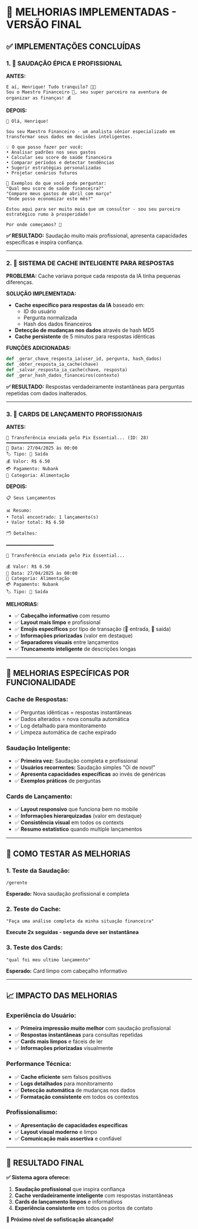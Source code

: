 # 🚀 MELHORIAS IMPLEMENTADAS - VERSÃO FINAL

## ✅ **IMPLEMENTAÇÕES CONCLUÍDAS**

### 1. **💬 SAUDAÇÃO ÉPICA E PROFISSIONAL**

**ANTES:**
```
E aí, Henrique! Tudo tranquilo? 🚀✨  
Sou o Maestro Financeiro 🎩, seu super parceiro na aventura de organizar as finanças! 💰  
```

**DEPOIS:**
```
🎩 Olá, Henrique!

Sou seu Maestro Financeiro - um analista sênior especializado em transformar seus dados em decisões inteligentes.

💡 O que posso fazer por você:
• Analisar padrões nos seus gastos
• Calcular seu score de saúde financeira
• Comparar períodos e detectar tendências
• Sugerir estratégias personalizadas
• Projetar cenários futuros

🎯 Exemplos do que você pode perguntar:
"Qual meu score de saúde financeira?"
"Compare meus gastos de abril com março"
"Onde posso economizar este mês?"

Estou aqui para ser muito mais que um consultor - sou seu parceiro estratégico rumo à prosperidade!

Por onde começamos? 🚀
```

**✅ RESULTADO:** Saudação muito mais profissional, apresenta capacidades específicas e inspira confiança.

---

### 2. **💾 SISTEMA DE CACHE INTELIGENTE PARA RESPOSTAS**

**PROBLEMA:** Cache variava porque cada resposta da IA tinha pequenas diferenças.

**SOLUÇÃO IMPLEMENTADA:**
- **Cache específico para respostas da IA** baseado em:
  - ID do usuário
  - Pergunta normalizada
  - Hash dos dados financeiros
- **Detecção de mudanças nos dados** através de hash MD5
- **Cache persistente** de 5 minutos para respostas idênticas

**FUNÇÕES ADICIONADAS:**
```python
def _gerar_chave_resposta_ia(user_id, pergunta, hash_dados)
def _obter_resposta_ia_cache(chave) 
def _salvar_resposta_ia_cache(chave, resposta)
def _gerar_hash_dados_financeiros(contexto)
```

**✅ RESULTADO:** Respostas verdadeiramente instantâneas para perguntas repetidas com dados inalterados.

---

### 3. **🧾 CARDS DE LANÇAMENTO PROFISSIONAIS**

**ANTES:**
```
🧾 Transferência enviada pelo Pix Essential... (ID: 28)
━━━━━━━━━━━━━━━━━━
📅 Data: 27/04/2025 às 00:00
🏷️ Tipo: 🔴 Saída
💰 Valor: R$ 6.50
💳 Pagamento: Nubank
📂 Categoria: Alimentação
```

**DEPOIS:**
```
📋 Seus Lançamentos

📊 Resumo:
• Total encontrado: 1 lançamento(s)
• Valor total: R$ 6.50

🗂️ Detalhes:

━━━━━━━━━━━━━━━━━━

💸 Transferência enviada pelo Pix Essential...

💰 Valor: R$ 6.50
📅 Data: 27/04/2025 às 00:00
📂 Categoria: Alimentação
💳 Pagamento: Nubank
🏷️ Tipo: 🔴 Saída
```

**MELHORIAS:**
- ✅ **Cabeçalho informativo** com resumo
- ✅ **Layout mais limpo** e profissional
- ✅ **Emojis específicos** por tipo de transação (💚 entrada, 💸 saída)
- ✅ **Informações priorizadas** (valor em destaque)
- ✅ **Separadores visuais** entre lançamentos
- ✅ **Truncamento inteligente** de descrições longas

---

## 🎯 **MELHORIAS ESPECÍFICAS POR FUNCIONALIDADE**

### **Cache de Respostas:**
- ✅ Perguntas idênticas = respostas instantâneas
- ✅ Dados alterados = nova consulta automática
- ✅ Log detalhado para monitoramento
- ✅ Limpeza automática de cache expirado

### **Saudação Inteligente:**
- ✅ **Primeira vez:** Saudação completa e profissional
- ✅ **Usuários recorrentes:** Saudação simples "Oi de novo!"
- ✅ **Apresenta capacidades específicas** ao invés de genéricas
- ✅ **Exemplos práticos** de perguntas

### **Cards de Lançamento:**
- ✅ **Layout responsivo** que funciona bem no mobile
- ✅ **Informações hierarquizadas** (valor em destaque)
- ✅ **Consistência visual** em todos os contexts
- ✅ **Resumo estatístico** quando multiple lançamentos

---

## 🧪 **COMO TESTAR AS MELHORIAS**

### **1. Teste da Saudação:**
```
/gerente
```
**Esperado:** Nova saudação profissional e completa

### **2. Teste do Cache:**
```
"Faça uma análise completa da minha situação financeira"
```
**Execute 2x seguidas - segunda deve ser instantânea**

### **3. Teste dos Cards:**
```
"qual foi meu ultimo lançamento"
```
**Esperado:** Card limpo com cabeçalho informativo

---

## 📈 **IMPACTO DAS MELHORIAS**

### **Experiência do Usuário:**
- ✅ **Primeira impressão muito melhor** com saudação profissional
- ✅ **Respostas instantâneas** para consultas repetidas
- ✅ **Cards mais limpos** e fáceis de ler
- ✅ **Informações priorizadas** visualmente

### **Performance Técnica:**
- ✅ **Cache eficiente** sem falsos positivos
- ✅ **Logs detalhados** para monitoramento
- ✅ **Detecção automática** de mudanças nos dados
- ✅ **Formatação consistente** em todos os contextos

### **Profissionalismo:**
- ✅ **Apresentação de capacidades específicas**
- ✅ **Layout visual moderno** e limpo
- ✅ **Comunicação mais assertiva** e confiável

---

## 🚀 **RESULTADO FINAL**

**✅ Sistema agora oferece:**
1. **Saudação profissional** que inspira confiança
2. **Cache verdadeiramente inteligente** com respostas instantâneas
3. **Cards de lançamento limpos** e informativos
4. **Experiência consistente** em todos os pontos de contato

**🎯 Próximo nível de sofisticação alcançado!**
